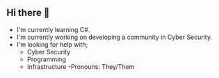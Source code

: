 ## Hi there 👋

- I'm currently learning C#.
- I'm currently working on developing a community in Cyber Security.
- I'm looking for help with;
  - Cyber Security
  - Programming
  - Infrastructure
-Pronouns: They/Them
